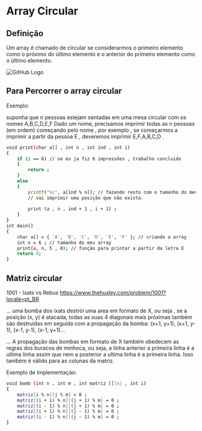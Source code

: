 # Array Circular

## Definição 

Um array é chamado de circular se considerarmos o primeiro elemento como o próximo do último elemento e o anterior do
primeiro elemento como o último elemento.

![GitHub Logo](http://www.mathcs.emory.edu/~cheung/Courses/171/Syllabus/8-List/FIGS/queue04.gif)

## Para Percorrer o array circular 

Exemplo: 


suponha que n pessoas estejam sentadas em uma mesa circular com os nomes A,B,C,D,E,F Dado um nome, precisamos imprimir todas as n pessoas (em ordem) começando pelo nome , por exemplo , se começarmos a imprimir a partir da pessoa E , deveremos imprimir E,F,A,B,C,D .

```bash
void print(char a[] , int n , int ind , int i) 
{ 
    if (i == 6) // se eu ja fiz 6 impressões , trabalho concluido
    {
        return ;
    }
    else
    {
        printf("%c", a[ind % n]); // fazendo resto com o tamanho do meu array , eu garanto que ele nunca 
        // vai imprimir uma posição que não exista.
        
        print (a , n , ind + 1 , i + 1) ;
    }
} 
int main() 
{ 
    char a[] = { 'A', 'B', 'C', 'D', 'E', 'F' }; // criando o array
    int n = 6 ; // tamanho do meu array 
    print(a, n, 5 , 0); // função para printar a partir da letra E
    return 0; 
} 
```

## Matriz circular 

1001 - Ixats vs Rebus
https://www.thehuxley.com/problem/1001?locale=pt_BR

... uma bomba dos ixats destrói uma area em formato de X, ou seja , se a posição (x, y) é atacada, todas as suas 4 diagonais mais próximas também são destruídas em seguida com a propagação da bomba: (x+1, y+1), (x+1, y-1), (x-1, y-1), (x-1, y+1)...


... A propagação das bombas em formato de X também obedecem as regras dos buracos de minhoca, ou seja, a linha anterior a primeira linha é a ultima linha assim que nem a posterior a ultima linha é a primeira linha. Isso também é válido para as colunas da matriz.

Exemplo de Implementação:

```bash
void bomb (int n , int m , int matriz [][m] , int i)
{
    matriz[i % n][j % m] = 0 ;
    matriz[(i + 1) % n][(j + 1) % m] = 0 ;
    matriz[(i - 1) % n][(j + 1) % m] = 0 ;
    matriz[(i + 1) % n][(j - 1) % m] = 0 ;
    matriz[(i - 1) % n][(j - 1) % m] = 0 ;
}
```
